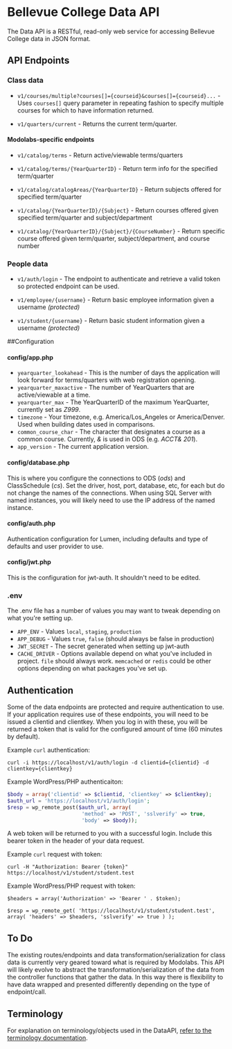 # Bellevue College Data API

The Data API is a RESTful, read-only web service for accessing Bellevue College data in JSON format.

## API Endpoints

### Class data

- `v1/courses/multiple?courses[]={courseid}&courses[]={courseid}...` - Uses `courses[]` query parameter in repeating fashion to specify multiple courses for which to have information returned.

- `v1/quarters/current` - Returns the current term/quarter.
    
#### Modolabs-specific endpoints

- `v1/catalog/terms` - Return active/viewable terms/quarters

- `v1/catalog/terms/{YearQuarterID}` - Return term info for the specified term/quarter

- `v1/catalog/catalogAreas/{YearQuarterID}` - Return subjects offered for specified term/quarter

- `v1/catalog/{YearQuarterID}/{Subject}` - Return courses offered given specified term/quarter and subject/department

- `v1/catalog/{YearQuarterID}/{Subject}/{CourseNumber}` - Return specific course offered given term/quarter, subject/department, and course number

### People data

- `v1/auth/login` - The endpoint to authenticate and retrieve a valid token so protected endpoint can be used.

- `v1/employee/{username}` - Return basic employee information given a username _(protected)_

- `v1/student/{username}` - Return basic student information given a username _(protected)_

##Configuration

#### config/app.php

 - `yearquarter_lookahead` - This is the number of days the application will look forward for terms/quarters with web registration opening.
 - `yearquarter_maxactive` - The number of YearQuarters that are active/viewable at a time.
 - `yearquarter_max` - The YearQuarterID of the maximum YearQuarter, currently set as _Z999_.
 - `timezone` - Your timezone, e.g. America/Los_Angeles or America/Denver. Used when building dates used in comparisons.
 - `common_course_char` - The character that designates a course as a common course.  Currently, _&_ is used in ODS (e.g. _ACCT& 201_).
 - `app_version` - The current application version.

#### config/database.php
This is where you configure the connections to ODS (_ods_) and ClassSchedule (_cs_). Set the driver, host, port, database, etc, for each but do not change the names of the connections. When using SQL Server with named instances, you will likely need to use the IP address of the named instance.

#### config/auth.php
Authentication configuration for Lumen, including defaults and type of defaults and user provider to use.

#### config/jwt.php
This is the configuration for jwt-auth. It shouldn't need to be edited.

### .env
The .env file has a number of values you may want to tweak depending on what you're setting up.

 - `APP_ENV` - Values `local`, `staging`, `production`
 - `APP_DEBUG` - Values `true`, `false` (should always be false in production)
 - `JWT_SECRET` - The secret generated when setting up jwt-auth
 - `CACHE_DRIVER` - Options available depend on what you've included in project. `file` should always work. `memcached` or `redis` could be other options depending on what packages you've set up.

## Authentication

Some of the data endpoints are protected and require authentication to use. If your application requires use of these endpoints, you will need to be issued a clientid and clientkey. When you log in with these, you will be returned a token that is valid for the configured amount of time (60 minutes by default).

Example `curl` authentication:

```
curl -i https://localhost/v1/auth/login -d clientid={clientid} -d clientkey={clientkey}
```

Example WordPress/PHP authenticaiton:

```php
$body = array('clientid' => $clientid, 'clientkey' => $clientkey);
$auth_url = 'https://localhost/v1/auth/login';
$resp = wp_remote_post($auth_url, array(
                        'method' => 'POST', 'sslverify' => true,
                        'body' => $body));
```

A web token will be returned to you with a successful login. Include this bearer token in the header of your data request.

Example `curl` request with token:

```
curl -H "Authorization: Bearer {token}" https://localhost/v1/student/student.test
```

Example WordPress/PHP request with token:

```
$headers = array('Authorization' => 'Bearer ' . $token);

$resp = wp_remote_get( 'https://localhost/v1/student/student.test', array( 'headers' => $headers, 'sslverify' => true ) );
```

## To Do
The existing routes/endpoints and data transformation/serialization for class data is currently very geared toward what is required by Modolabs. This API will likely evolve to abstract the transformation/serialization of the data from the controller functions that gather the data. In this way there is flexibility to have data wrapped and presented differently depending on the type of endpoint/call. 

## Terminology

For explanation on terminology/objects used in the DataAPI, [refer to the terminology documentation](terminology.md).